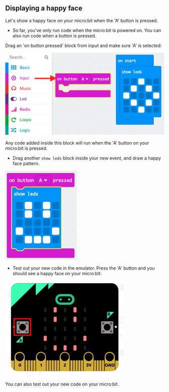 ## Displaying a happy face

Let's show a happy face on your micro:bit when the 'A' button is pressed.

+ So far, you've only run code when the micro:bit is powered on. You can also run code when a button is pressed.

Drag an 'on button pressed' block from input and make sure 'A' is selected:

![skærmbillede](images/badge-button-a.png)

Any code added inside this block will run when the 'A' button on your micro:bit is pressed.

+ Drag another `show leds` block inside your new event, and draw a happy face pattern.

![screenshots](images/badge-happy.png)

+ Test out your new code in the emulator. Press the 'A' button and you should see a happy face on your micro:bit:

![skærmbillede](images/badge-happy-emulator.png)

You can also test out your new code on your micro:bit.